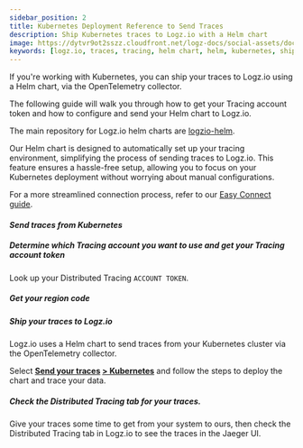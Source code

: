 ```yaml
---
sidebar_position: 2
title: Kubernetes Deployment Reference to Send Traces
description: Ship Kubernetes traces to Logz.io with a Helm chart
image: https://dytvr9ot2sszz.cloudfront.net/logz-docs/social-assets/docs-social.jpg
keywords: [logz.io, traces, tracing, helm chart, helm, kubernetes, ship data, observability, distributed tracing]
---
```


If you're working with Kubernetes, you can ship your traces to Logz.io using a Helm chart, via the OpenTelemetry collector.

The following guide will walk you through how to get your Tracing account token and how to configure and send your Helm chart to Logz.io.

The main repository for Logz.io helm charts are [logzio-helm](https://github.com/logzio/logzio-helm).

Our Helm chart is designed to automatically set up your tracing environment, simplifying the process of sending traces to Logz.io. This feature ensures a hassle-free setup, allowing you to focus on your Kubernetes deployment without worrying about manual configurations.

For a more streamlined connection process, refer to our [Easy Connect guide](/docs/user-guide/telemetry-collector/ezkonnect).

#### _Send traces from Kubernetes_


##### Determine which Tracing account you want to use and get your Tracing account token
Look up your Distributed Tracing `ACCOUNT TOKEN`. 

##### Get your region code


##### Ship your traces to Logz.io

Logz.io uses a Helm chart to send traces from your Kubernetes cluster via the OpenTelemetry collector. 

Select **[Send your traces](https://app.logz.io/#/dashboard/integrations/collectors?tags=Tracing) [> Kubernetes](https://app.logz.io/#/dashboard/integrations/Kubernetes)** and follow the steps to deploy the chart and trace your data.

##### Check the Distributed Tracing tab for your traces.

Give your traces some time to get from your system to ours, then check the Distributed Tracing tab in Logz.io to see the traces in the Jaeger UI.
